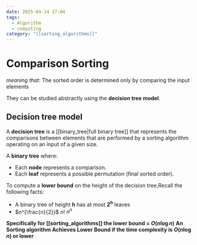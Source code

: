 ```yaml
---
date: 2025-04-14 17:04
tags:
  - Algorithm
  - computing
category: "[[sorting_algorithms]]"
---
```

# Comparison Sorting
*meaning that*: The sorted order is determined only by comparing the input elements

They can be studied abstractly using the **decision tree model**.

## Decision tree model
A **decision tree** is a [[binary_tree|full binary tree]] that represents the comparisons between elements that are performed by a sorting algorithm operating on an input of a given size.

A **binary tree** where:
- Each **node** represents a comparison.
- Each **leaf** represents a possible permutation (final sorted order).

To compute a **lower bound** on the height of the decision tree,Recall the following facts:
- A binary tree of height **h** has at most **$2^h$** leaves
- $n^{\frac{n}{2}}$ $n!$  $n^n$

**Specifically for [[sorting_algorithms]] the lower bound = $O(n \log n)$**
**An Sorting algorithm Achieves Lower Bound if the time complexity is $O(n \log n)$ or lower**